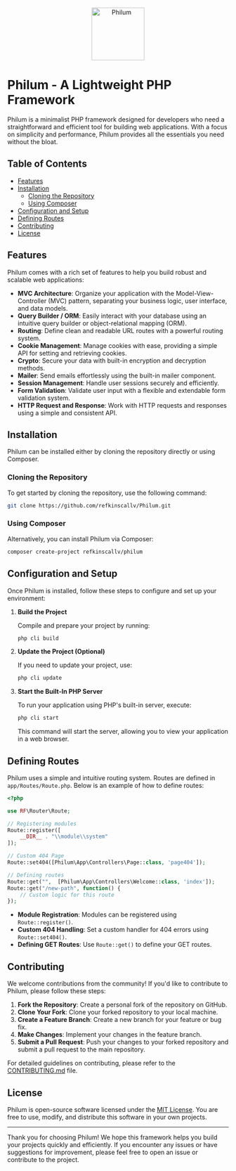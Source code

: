 <p align="center" style="margin-top: 20px;margin-bottom: 20px">
  <img src="https://philum.callvgroup.net/images/philum.png" alt="Philum" height="120"/>
</p>

# Philum - A Lightweight PHP Framework

Philum is a minimalist PHP framework designed for developers who need a straightforward and efficient tool for building web applications. With a focus on simplicity and performance, Philum provides all the essentials you need without the bloat.

## Table of Contents

- [Features](#features)
- [Installation](#installation)
  - [Cloning the Repository](#cloning-the-repository)
  - [Using Composer](#using-composer)
- [Configuration and Setup](#configuration-and-setup)
- [Defining Routes](#defining-routes)
- [Contributing](#contributing)
- [License](#license)

## Features

Philum comes with a rich set of features to help you build robust and scalable web applications:

- **MVC Architecture**: Organize your application with the Model-View-Controller (MVC) pattern, separating your business logic, user interface, and data models.
- **Query Builder / ORM**: Easily interact with your database using an intuitive query builder or object-relational mapping (ORM).
- **Routing**: Define clean and readable URL routes with a powerful routing system.
- **Cookie Management**: Manage cookies with ease, providing a simple API for setting and retrieving cookies.
- **Crypto**: Secure your data with built-in encryption and decryption methods.
- **Mailer**: Send emails effortlessly using the built-in mailer component.
- **Session Management**: Handle user sessions securely and efficiently.
- **Form Validation**: Validate user input with a flexible and extendable form validation system.
- **HTTP Request and Response**: Work with HTTP requests and responses using a simple and consistent API.

## Installation

Philum can be installed either by cloning the repository directly or using Composer.

### Cloning the Repository

To get started by cloning the repository, use the following command:

```bash
git clone https://github.com/refkinscallv/Philum.git
```

### Using Composer

Alternatively, you can install Philum via Composer:

```bash
composer create-project refkinscallv/philum
```

## Configuration and Setup

Once Philum is installed, follow these steps to configure and set up your environment:

1. **Build the Project**

   Compile and prepare your project by running:

   ```bash
   php cli build
   ```

2. **Update the Project (Optional)**

   If you need to update your project, use:

   ```bash
   php cli update
   ```

3. **Start the Built-In PHP Server**

   To run your application using PHP's built-in server, execute:

   ```bash
   php cli start
   ```

   This command will start the server, allowing you to view your application in a web browser.

## Defining Routes

Philum uses a simple and intuitive routing system. Routes are defined in `app/Routes/Route.php`. Below is an example of how to define routes:

```php
<?php

use RF\Router\Route;

// Registering modules
Route::register([
    __DIR__ . "\\module\\system"
]);

// Custom 404 Page
Route::set404([Philum\App\Controllers\Page::class, 'page404']);

// Defining routes
Route::get("",  [Philum\App\Controllers\Welcome::class, 'index']);
Route::get("/new-path", function() {
    // Custom logic for this route
});
```

- **Module Registration**: Modules can be registered using `Route::register()`.
- **Custom 404 Handling**: Set a custom handler for 404 errors using `Route::set404()`.
- **Defining GET Routes**: Use `Route::get()` to define your GET routes.

## Contributing

We welcome contributions from the community! If you'd like to contribute to Philum, please follow these steps:

1. **Fork the Repository**: Create a personal fork of the repository on GitHub.
2. **Clone Your Fork**: Clone your forked repository to your local machine.
3. **Create a Feature Branch**: Create a new branch for your feature or bug fix.
4. **Make Changes**: Implement your changes in the feature branch.
5. **Submit a Pull Request**: Push your changes to your forked repository and submit a pull request to the main repository.

For detailed guidelines on contributing, please refer to the [CONTRIBUTING.md](CONTRIBUTING.md) file.

## License

Philum is open-source software licensed under the [MIT License](LICENSE). You are free to use, modify, and distribute this software in your own projects.

---

Thank you for choosing Philum! We hope this framework helps you build your projects quickly and efficiently. If you encounter any issues or have suggestions for improvement, please feel free to open an issue or contribute to the project.
